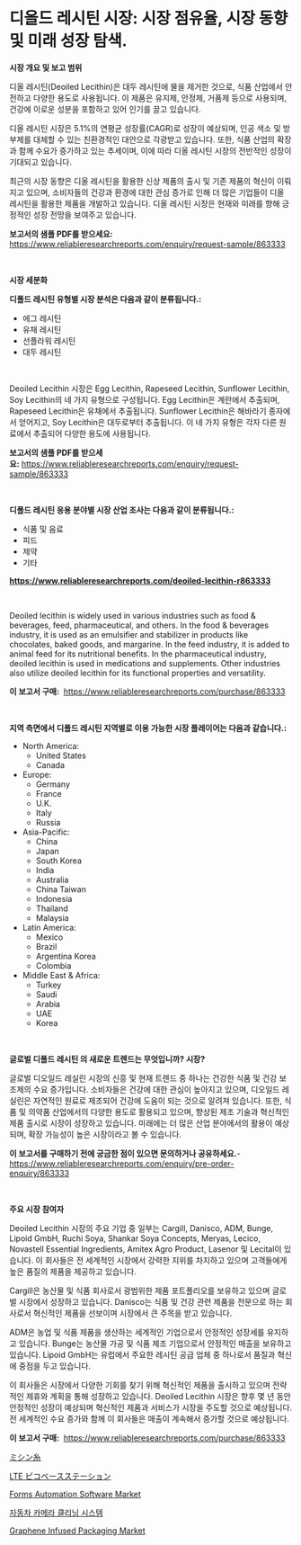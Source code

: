 <p><h1>디올드 레시틴 시장: 시장 점유율, 시장 동향 및 미래 성장 탐색.</h1></p><p><strong>시장 개요 및 보고 범위</strong></p>
<p><p>디올 레시틴(Deoiled Lecithin)은 대두 레시틴에 물을 제거한 것으로, 식품 산업에서 안전하고 다양한 용도로 사용됩니다. 이 제품은 유지제, 안정제, 거품제 등으로 사용되며, 건강에 이로운 성분을 포함하고 있어 인기를 끌고 있습니다. </p><p>디올 레시틴 시장은 5.1%의 연평균 성장률(CAGR)로 성장이 예상되며, 인공 색소 및 방부제를 대체할 수 있는 친환경적인 대안으로 각광받고 있습니다. 또한, 식품 산업의 확장과 함께 수요가 증가하고 있는 추세이며, 이에 따라 디올 레시틴 시장의 전반적인 성장이 기대되고 있습니다.</p><p>최근의 시장 동향은 디올 레시틴을 활용한 신상 제품의 출시 및 기존 제품의 혁신이 이뤄지고 있으며, 소비자들의 건강과 환경에 대한 관심 증가로 인해 더 많은 기업들이 디올 레시틴을 활용한 제품을 개발하고 있습니다. 디올 레시틴 시장은 현재와 미래를 향해 긍정적인 성장 전망을 보여주고 있습니다.</p></p>
<p><strong>보고서의 샘플 PDF를 받으세요:</strong> <a href="https://www.reliableresearchreports.com/enquiry/request-sample/863333">https://www.reliableresearchreports.com/enquiry/request-sample/863333</a></p>
<p>&nbsp;</p>
<p><strong>시장 세분화</strong></p>
<p><strong>디폴드 레시틴 유형별 시장 분석은 다음과 같이 분류됩니다.:</strong></p>
<p><ul><li>에그 레시틴</li><li>유채 레시틴</li><li>선플라워 레시틴</li><li>대두 레시틴</li></ul></p>
<p>&nbsp;</p>
<p><p>Deoiled Lecithin 시장은 Egg Lecithin, Rapeseed Lecithin, Sunflower Lecithin, Soy Lecithin의 네 가지 유형으로 구성됩니다. Egg Lecithin은 계란에서 추출되며, Rapeseed Lecithin은 유채에서 추출됩니다. Sunflower Lecithin은 해바라기 종자에서 얻어지고, Soy Lecithin은 대두로부터 추출됩니다. 이 네 가지 유형은 각자 다른 원료에서 추출되어 다양한 용도에 사용됩니다.</p></p>
<p><strong>보고서의 샘플 PDF를 받으세요:</strong>&nbsp;<a href="https://www.reliableresearchreports.com/enquiry/request-sample/863333">https://www.reliableresearchreports.com/enquiry/request-sample/863333</a></p>
<p>&nbsp;</p>
<p><strong> 디폴드 레시틴 응용 분야별 시장 산업 조사는 다음과 같이 분류됩니다.:</strong></p>
<p><ul><li>식품 및 음료</li><li>피드</li><li>제약</li><li>기타</li></ul></p>
<p><strong><a href="https://www.reliableresearchreports.com/deoiled-lecithin-r863333">https://www.reliableresearchreports.com/deoiled-lecithin-r863333</a></strong></p>
<p>&nbsp;</p>
<p><p>Deoiled lecithin is widely used in various industries such as food & beverages, feed, pharmaceutical, and others. In the food & beverages industry, it is used as an emulsifier and stabilizer in products like chocolates, baked goods, and margarine. In the feed industry, it is added to animal feed for its nutritional benefits. In the pharmaceutical industry, deoiled lecithin is used in medications and supplements. Other industries also utilize deoiled lecithin for its functional properties and versatility.</p></p>
<p><strong>이 보고서 구매:</strong>&nbsp; <a href="https://www.reliableresearchreports.com/purchase/863333">https://www.reliableresearchreports.com/purchase/863333</a></p>
<p>&nbsp;</p>
<p><strong>지역 측면에서 디폴드 레시틴 지역별로 이용 가능한 시장 플레이어는 다음과 같습니다.:</strong></p>
<p><ul>
    <li>
        North America:
        <ul>
            <li>United States</li>
            <li>Canada</li>
        </ul>
    </li>
    <li>
        Europe:
        <ul>
            <li>Germany</li>
            <li>France</li>
            <li>U.K.</li>
            <li>Italy</li>
            <li>Russia</li>
        </ul>
    </li>
    <li>
        Asia-Pacific:
        <ul>
            <li>China</li>
            <li>Japan</li>
            <li>South Korea</li>
            <li>India</li>
            <li>Australia</li>
            <li>China Taiwan</li>
            <li>Indonesia</li>
            <li>Thailand</li>
            <li>Malaysia</li>
        </ul>
    </li>
    <li>
        Latin America:
        <ul>
            <li>Mexico</li>
            <li>Brazil</li>
            <li>Argentina Korea</li>
            <li>Colombia</li>
        </ul>
    </li>
    <li>
        Middle East & Africa:
        <ul>
            <li>Turkey</li>
            <li>Saudi</li>
            <li>Arabia</li>
            <li>UAE</li>
            <li>Korea</li>
        </ul>
    </li>
    </ul></p>
<p>&nbsp;</p>
<p><strong>글로벌 디폴드 레시틴 의 새로운 트렌드는 무엇입니까? 시장?</strong></p>
<p><p>글로벌 디오일드 레실린 시장의 신흥 및 현재 트렌드 중 하나는 건강한 식품 및 건강 보조제의 수요 증가입니다. 소비자들은 건강에 대한 관심이 높아지고 있으며, 디오일드 레실린은 자연적인 원료로 제조되어 건강에 도움이 되는 것으로 알려져 있습니다. 또한, 식품 및 의약품 산업에서의 다양한 용도로 활용되고 있으며, 향상된 제조 기술과 혁신적인 제품 출시로 시장이 성장하고 있습니다. 미래에는 더 많은 산업 분야에서의 활용이 예상되며, 확장 가능성이 높은 시장이라고 볼 수 있습니다.</p></p>
<p><strong>이 보고서를 구매하기 전에 궁금한 점이 있으면 문의하거나 공유하세요.</strong>- <a href="https://www.reliableresearchreports.com/enquiry/pre-order-enquiry/863333">https://www.reliableresearchreports.com/enquiry/pre-order-enquiry/863333</a></p>
<p>&nbsp;</p>
<p><strong>주요 시장 참여자</strong></p>
<p><p>Deoiled Lecithin 시장의 주요 기업 중 일부는 Cargill, Danisco, ADM, Bunge, Lipoid GmbH, Ruchi Soya, Shankar Soya Concepts, Meryas, Lecico, Novastell Essential Ingredients, Amitex Agro Product, Lasenor 및 Lecital이 있습니다. 이 회사들은 전 세계적인 시장에서 강력한 지위를 차지하고 있으며 고객들에게 높은 품질의 제품을 제공하고 있습니다.</p><p>Cargill은 농산물 및 식품 회사로서 광범위한 제품 포트폴리오를 보유하고 있으며 글로벌 시장에서 성장하고 있습니다. Danisco는 식품 및 건강 관련 제품을 전문으로 하는 회사로서 혁신적인 제품을 선보이며 시장에서 큰 주목을 받고 있습니다.</p><p>ADM은 농업 및 식품 제품을 생산하는 세계적인 기업으로서 안정적인 성장세를 유지하고 있습니다. Bunge는 농산물 가공 및 식품 제조 기업으로서 안정적인 매출을 보유하고 있습니다. Lipoid GmbH는 유럽에서 주요한 레시틴 공급 업체 중 하나로서 품질과 혁신에 중점을 두고 있습니다.</p><p>이 회사들은 시장에서 다양한 기회를 찾기 위해 혁신적인 제품을 출시하고 있으며 전략적인 제휴와 계획을 통해 성장하고 있습니다. Deoiled Lecithin 시장은 향후 몇 년 동안 안정적인 성장이 예상되며 혁신적인 제품과 서비스가 시장을 주도할 것으로 예상됩니다. 전 세계적인 수요 증가와 함께 이 회사들은 매출이 계속해서 증가할 것으로 예상됩니다.</p></p>
<p><strong>이 보고서 구매:</strong>&nbsp;&nbsp;<a href="https://www.reliableresearchreports.com/purchase/863333">https://www.reliableresearchreports.com/purchase/863333</a></p>
<p><p><a href="https://github.com/EmoryYundt1935/Market-Research-Report-List-1/blob/main/518803918676.md">ミシン糸</a></p><p><a href="https://medium.com/@bl2501989/lte%E3%83%94%E3%82%B3%E5%9F%BA%E5%9C%B0%E5%B1%80%E3%81%AE%E5%B8%82%E5%A0%B4%E8%AA%BF%E6%9F%BB%E3%83%AC%E3%83%9D%E3%83%BC%E3%83%88-%E3%81%9D%E3%81%AE%E6%AD%B4%E5%8F%B2%E3%81%8A%E3%82%88%E3%81%B32031%E5%B9%B4%E3%81%8B%E3%82%892031%E5%B9%B4%E3%81%BE%E3%81%A7%E3%81%AE%E4%BA%88%E6%B8%AC-e079c33e6c2e">LTE ピコベースステーション</a></p><p><a href="https://issuu.com/reportprime-2/docs/forms-automation-software-market-size-2030.pptx">Forms Automation Software Market</a></p><p><a href="https://github.com/vskv4779xr1/Market-Research-Report-List-1/blob/main/753206717384.md">자동차 카메라 클리닝 시스템</a></p><p><a href="https://issuu.com/reportprime-2/docs/graphene-infused-packaging-market-size-2030.pptx">Graphene Infused Packaging Market</a></p></p>